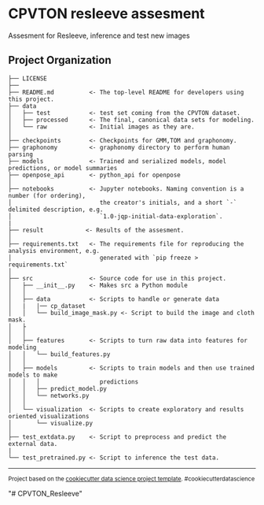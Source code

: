 CPVTON resleeve assesment
==============================

Assesment for Resleeve, inference and test new images

Project Organization
------------

    ├── LICENSE
    ├── 
    ├── README.md          <- The top-level README for developers using this project.
    ├── data
    │   ├── test           <- test set coming from the CPVTON dataset.
    │   ├── processed      <- The final, canonical data sets for modeling.
    │   └── raw            <- Initial images as they are.
    │
    ├── checkpoints        <- Checkpoints for GMM,TOM and graphonomy.
    ├── graphonomy         <- graphonomy directory to perform human parsing
    ├── models             <- Trained and serialized models, model predictions, or model summaries
    ├── openpose_api       <- python_api for openpose
    │
    ├── notebooks          <- Jupyter notebooks. Naming convention is a number (for ordering),
    │                         the creator's initials, and a short `-` delimited description, e.g.
    │                         `1.0-jqp-initial-data-exploration`.
    |
    ├── result            <- Results of the assesment.
    │
    ├── requirements.txt   <- The requirements file for reproducing the analysis environment, e.g.
    │                         generated with `pip freeze > requirements.txt`
    │
    ├── src                <- Source code for use in this project.
    │   ├── __init__.py    <- Makes src a Python module
    │   │
    │   ├── data           <- Scripts to handle or generate data
    │   |   |── cp_dataset 
    │   │   └── build_image_mask.py <- Script to build the image and cloth mask.
    │   ├               
    │   │
    │   ├── features       <- Scripts to turn raw data into features for modeling
    │   │   └── build_features.py
    │   │
    │   ├── models         <- Scripts to train models and then use trained models to make
    │   │   │                 predictions
    │   │   ├── predict_model.py
    │   │   └── networks.py
    │   │
    │   └── visualization  <- Scripts to create exploratory and results oriented visualizations
    │       └── visualize.py
    │
    ├── test_extdata.py    <- Script to preprocess and predict the external data.
    |
    └── test_pretrained.py <- Script to inference the test data.



--------

<p><small>Project based on the <a target="_blank" href="https://drivendata.github.io/cookiecutter-data-science/">cookiecutter data science project template</a>. #cookiecutterdatascience</small></p>
"# CPVTON_Resleeve" 
